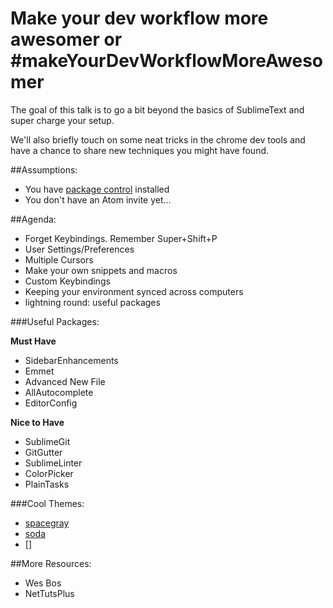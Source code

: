 Make your dev workflow more awesomer or #makeYourDevWorkflowMoreAwesomer
================

The goal of this talk is to go a bit beyond the basics of SublimeText and super charge your setup.

We'll also briefly touch on some neat tricks in the chrome dev tools and have a chance to share new techniques you might have found.

##Assumptions:
- You have [package control](https://sublime.wbond.net/) installed
- You don't have an Atom invite yet...

##Agenda:
- Forget Keybindings.  Remember Super+Shift+P 
- User Settings/Preferences
- Multiple Cursors
- Make your own snippets and macros
- Custom Keybindings
- Keeping your environment synced across computers
- lightning round: useful packages


###Useful Packages:

**Must Have**
- SidebarEnhancements
- Emmet
- Advanced New File
- AllAutocomplete
- EditorConfig

**Nice to Have**
- SublimeGit
- GitGutter
- SublimeLinter
- ColorPicker
- PlainTasks

###Cool Themes:
- [spacegray](http://kkga.github.io/spacegray/)
- [soda](https://github.com/buymeasoda/soda-theme/)
- []

##More Resources:
- Wes Bos 
- NetTutsPlus



